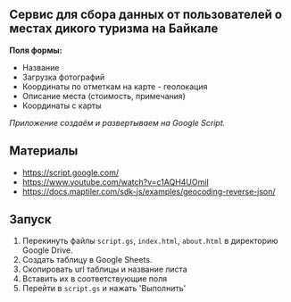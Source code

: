 ## Сервис для сбора данных от пользователей о местах дикого туризма на Байкале

**Поля формы:**
- Название
- Загрузка фотографий
- Координаты по отметкам на карте - геолокация
- Описание места (стоимость, примечания)
- Координаты с карты

_Приложение создаём и развертываем на Google Script._

## Материалы
- https://script.google.com/
- https://www.youtube.com/watch?v=c1AQH4UOmiI
- https://docs.maptiler.com/sdk-js/examples/geocoding-reverse-json/

## Запуск
1. Перекинуть файлы `script.gs`, `index.html`, `about.html` в директорию Google Drive.
2. Создать таблицу в Google Sheets.
3. Скопировать url таблицы и название листа
4. Вставить их в соответствующие поля
5. Перейти в `script.gs` и нажать 'Выполнить'
